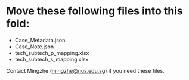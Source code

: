 # Move these following files into this fold:

* Case_Metadata.json
* Case_Note.json
* tech_subtech_p_mapping.xlsx
* tech_subtech_s_mapping.xlsx

Contact Mingzhe (mingzhe@nus.edu.sg) if you need these files.